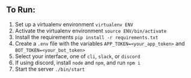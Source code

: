 ## To Run:
1. Set up a virtualenv environment `virtualenv ENV`
1. Activate the virtualenv environment `source ENV/bin/activate`
1. Install the requirements `pip install -r requirements.txt`
1. Create a `.env` file with the variables `APP_TOKEN=<your_app_token>` and `BOT_TOKEN=<your_bot_token>`
1. Select your interface, one of `cli`, `slack`, or `discord`
1. If using discord, install `node` and `npm`, and run `npm i`
1. Start the server `./bin/start`
